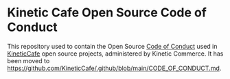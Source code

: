 # Kinetic Cafe Open Source Code of Conduct

This repository used to contain the Open Source [Code of Conduct][coc] used in
[KineticCafe][KineticCafe] open source projects, administered by Kinetic
Commerce. It has been moved to
<https://github.com/KineticCafe/.github/blob/main/CODE_OF_CONDUCT.md>.

[coc]: https://github.com/KineticCafe/.github/blob/main/CODE_OF_CONDUCT.md
[kineticcafe]: https://github.com/KineticCafe
